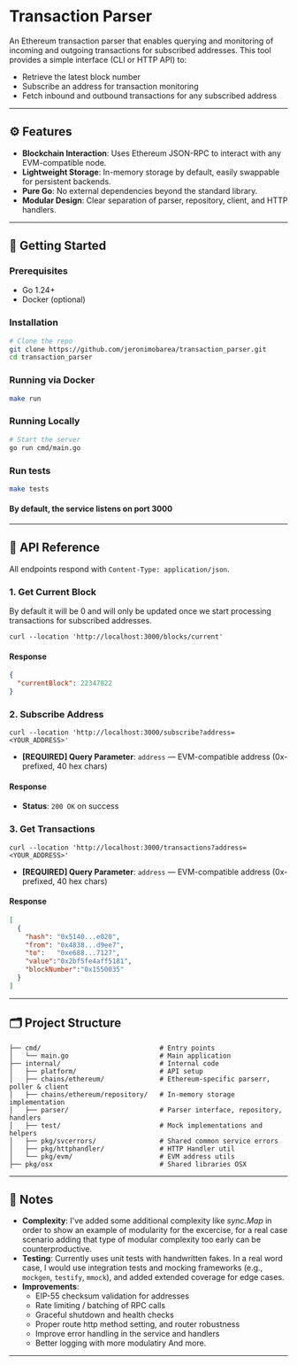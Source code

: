 # Transaction Parser

An Ethereum transaction parser that enables querying and monitoring of incoming and outgoing transactions for subscribed addresses. This tool provides a simple interface (CLI or HTTP API) to:

- Retrieve the latest block number
- Subscribe an address for transaction monitoring
- Fetch inbound and outbound transactions for any subscribed address

---

## ⚙️ Features

- **Blockchain Interaction**: Uses Ethereum JSON-RPC to interact with any EVM-compatible node.
- **Lightweight Storage**: In-memory storage by default, easily swappable for persistent backends.
- **Pure Go**: No external dependencies beyond the standard library.
- **Modular Design**: Clear separation of parser, repository, client, and HTTP handlers.

---

## 🚀 Getting Started

### Prerequisites
- Go 1.24+
- Docker (optional)

### Installation

```bash
# Clone the repo
git clone https://github.com/jeronimobarea/transaction_parser.git
cd transaction_parser
```

### Running via Docker

```bash
make run
```

### Running Locally

```bash
# Start the server
go run cmd/main.go
```

### Run tests
```bash
make tests
```

#### By default, the service listens on port 3000

---

## 🔌 API Reference

All endpoints respond with `Content-Type: application/json`.

### 1. Get Current Block

By default it will be 0 and will only be updated once we start processing transactions for subscribed addresses.

```curl
curl --location 'http://localhost:3000/blocks/current'
```

#### Response

```json
{
  "currentBlock": 22347822
}
```

### 2. Subscribe Address

```
curl --location 'http://localhost:3000/subscribe?address=<YOUR_ADDRESS>'
```

- **[REQUIRED] Query Parameter**: `address` — EVM-compatible address (0x-prefixed, 40 hex chars)

#### Response
- **Status**: `200 OK` on success

### 3. Get Transactions

```
curl --location 'http://localhost:3000/transactions?address=<YOUR_ADDRESS>'
```
- **[REQUIRED] Query Parameter**: `address` — EVM-compatible address (0x-prefixed, 40 hex chars)

#### Response
```json
[
  {
    "hash": "0x5140...e020",
    "from": "0x4838...d9ee7",
    "to":   "0xe688...7127",
    "value":"0x2bf5fe4aff5181",
    "blockNumber":"0x1550035"
  }
]
```

---

## 🗂️ Project Structure

```
├── cmd/                              # Entry points
│   └── main.go                       # Main application
├── internal/                         # Internal code
│   ├── platform/                     # API setup
│   ├── chains/ethereum/              # Ethereum-specific parserr, poller & client
│   ├── chains/ethereum/repository/   # In-memory storage implementation 
│   ├── parser/                       # Parser interface, repository, handlers
│   ├── test/                         # Mock implementations and helpers
│   ├── pkg/svcerrors/                # Shared common service errors
│   ├── pkg/httphandler/              # HTTP Handler util
│   └── pkg/evm/                      # EVM address utils
├── pkg/osx                           # Shared libraries OSX
```

---

## 📝 Notes

- **Complexity**: I've added some additional complexity like _sync.Map_ in order to show an example of modularity for the excercise, for a real case scenario adding that type of modular complexity too early can be counterproductive.
- **Testing**: Currently uses unit tests with handwritten fakes. In a real word case, I would use integration tests and mocking frameworks (e.g., `mockgen`, `testify`, `mmock`), and added extended coverage for edge cases.
- **Improvements**:
  - EIP-55 checksum validation for addresses
  - Rate limiting / batching of RPC calls
  - Graceful shutdown and health checks
  - Proper route http method setting, and router robustness
  - Improve error handling in the service and handlers
  - Better logging with more modulatiry
  And more.
---

